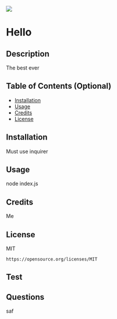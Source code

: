 
  ![](https://img.shields.io/badge/license-MIT-blue.svg)
  # Hello
  ## Description
  The best ever
  
  ## Table of Contents (Optional)
  - [Installation](#installation)
  - [Usage](#usage)
  - [Credits](#credits)
  - [License](#license)
  
  ## Installation
  Must use inquirer
  
  ## Usage
  node index.js
  
  ## Credits
  Me
  
  
  ## License
  MIT
  
    https://opensource.org/licenses/MIT
    
  
  
  ## Test
  

  ## Questions
  saf

